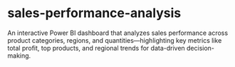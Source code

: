 # sales-performance-analysis
An interactive Power BI dashboard that analyzes sales performance across product categories, regions, and quantities—highlighting key metrics like total profit, top products, and regional trends for data-driven decision-making.
